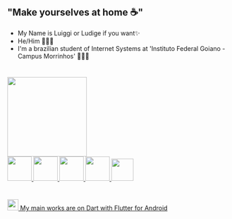 
## "Make yourselves at home ☕"
- My Name is Luiggi or Ludige if you want✨
- He/Him 👨🏻‍💻
- I'm a brazilian student of Internet Systems at 'Instituto Federal Goiano - Campus Morrinhos' 🙋🏻‍♂️
#
<div>
<a href="https://github.com/ludige">
<img loading="lazy" height="180em" src="https://github-readme-stats.vercel.app/api/top-langs/?username=ludige&layout=compact&langs_count=7&theme=dracula"/>
  <div> <img loading="lazy" src="https://cdn.jsdelivr.net/gh/devicons/devicon/icons/java/java-original-wordmark.svg" width="55" height="55"/>   
 <img loading="lazy" src="https://cdn.jsdelivr.net/gh/devicons/devicon/icons/javascript/javascript-original.svg" width="55" height="55"/>    
<img loading="lazy" src="https://cdn.jsdelivr.net/gh/devicons/devicon/icons/nodejs/nodejs-original-wordmark.svg" width="55" height="55"/>   
 <img loading="lazy" src="https://cdn.jsdelivr.net/gh/devicons/devicon/icons/python/python-plain.svg" width="55" height="55"/>  
 <img loading="lazy" src="https://cdn.jsdelivr.net/gh/devicons/devicon/icons/dart/dart-original.svg" width="50" height="50"/> 
</div>
</div>

#
<img loading="lazy" src="https://cdn.jsdelivr.net/gh/devicons/devicon/icons/flutter/flutter-original.svg" width="25" height="25"/> My main works are on Dart with Flutter for Android


